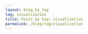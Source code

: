 ```yaml
---
layout: blog_by_tag
tag: visualization
title: Posts by tag: visualization
permalink: /blog/tag/visualization
---
```

